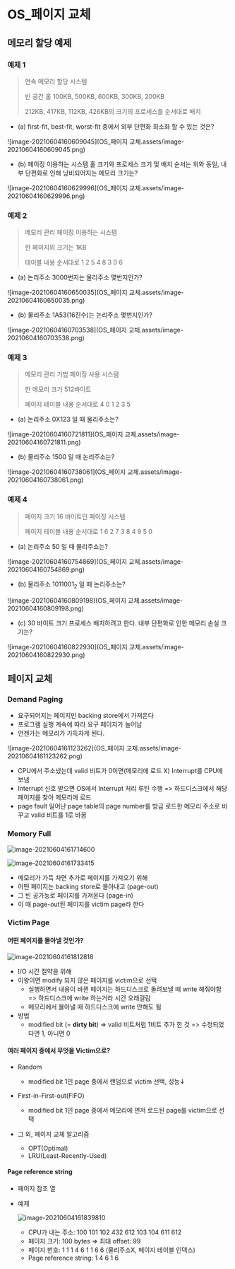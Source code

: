 # OS_페이지 교체

## 메모리 할당 예제

### 예제 1

> 연속 메모리 할당 시스템
>
> 빈 공간 홀 100KB, 500KB, 600KB, 300KB, 200KB
>
> 212KB, 417KB, 112KB, 426KB의 크기의 프로세스를 순서대로 배치



- (a) first-fit, best-fit, worst-fit 중에서 외부 단편화 최소화 할 수 있는 것은?

![image-20210604160609045](OS_페이지 교체.assets/image-20210604160609045.png)



- (b) 페이징 이용하는 시스템 홀 크기와 프로세스 크기 및 배치 순서는 위와 동일, 내부 단편화로 인해 낭비되어지는 메모리 크기는?

![image-20210604160629996](OS_페이지 교체.assets/image-20210604160629996.png)



### 예제 2

> 메모리 관리 페이징 이용하는 시스템
>
> 한 페이지의 크기는 1KB
>
> 테이블 내용 순서대로 1 2 5 4 8 3 0 6



- (a) 논리주소 3000번지는 물리주소 몇번지인가?

![image-20210604160650035](OS_페이지 교체.assets/image-20210604160650035.png)



- (b) 물리주소 1A53(16진수)는 논리주소 몇번지인가?

![image-20210604160703538](OS_페이지 교체.assets/image-20210604160703538.png)



### 예제 3

> 메모리 관리 기법 페이징 사용 시스템
>
> 한 메모리 크기 512바이트
>
> 페이지 테이블 내용 순서대로 4 0 1 2 3 5



- (a) 논리주소 0X123 일 때 물리주소는?

![image-20210604160721811](OS_페이지 교체.assets/image-20210604160721811.png)



- (b) 물리주소 1500 일 때 논리주소는?

![image-20210604160738061](OS_페이지 교체.assets/image-20210604160738061.png)



### 예제 4

> 페이지 크기 16 바이트인 페이징 시스템
>
> 페이지 테이블 내용 순서대로 1 6 2 7 3 8 4 9 5 0



- (a) 논리주소 50 일 때 물리주소는?

![image-20210604160754869](OS_페이지 교체.assets/image-20210604160754869.png)

- (b) 물리주소 1011001<sub>2</sub> 일 때 논리주소는?

![image-20210604160809198](OS_페이지 교체.assets/image-20210604160809198.png)



- (c) 30 바이트 크기 프로세스 배치하려고 한다. 내부 단편화로 인한 메모리 손실 크기는?

![image-20210604160822930](OS_페이지 교체.assets/image-20210604160822930.png)



## 페이지 교체

### Demand Paging

- 요구되어지는 페이지만 backing store에서 가져온다
- 프로그램 실행 계속에 따라 요구 페이지가 늘어남
- 언젠가는 메모리가 가득차게 된다.

![image-20210604161123262](OS_페이지 교체.assets/image-20210604161123262.png)

- CPU에서 주소냈는데 valid 비트가 0이면(메모리에 로드 X) Interrupt를 CPU에 보냄
- Interrupt 신호 받으면 OS에서 Interrupt 처리 루틴 수행 => 하드디스크에서 해당 페이지를 찾아 메모리에 로드
- page fault 일어난 page table의 page number를 방금 로드한 메모리 주소로 바꾸고 valid 비트를 1로 바꿈



### Memory Full

![image-20210604161714600](C:\Users\oihater\AppData\Roaming\Typora\typora-user-images\image-20210604161714600.png)

![image-20210604161733415](C:\Users\oihater\AppData\Roaming\Typora\typora-user-images\image-20210604161733415.png)

- 메모리가 가득 차면 추가로 페이지를 가져오기 위해
- 어떤 페이지는 backing store로 몰아내고 (page-out)
- 그 빈 공가능로 페이지를 가져온다 (page-in)
- 이 때 page-out된 페이지를 victim page라 한다



### Victim Page

#### 어떤 페이지를 몰아낼 것인가?

![image-20210604161812818](C:\Users\oihater\AppData\Roaming\Typora\typora-user-images\image-20210604161812818.png)

- I/O 시간 절약을 위해
- 이왕이면 modify 되지 않은 페이지를 victim으로 선택
  - 실행하면서 내용이 바뀐 페이지는 하드디스크로 돌려보낼 때 write 해줘야함 => 하드디스크에 write 하는거라 시간 오래걸림
  - 메모리에서 몰아낼 때 하드디스크에 write 안해도 됨
- 방법
  - modified bit (= **dirty bit**) => valid 비트처럼 1비트 추가 한 것 => 수정되었다면 1, 아니면 0



#### 여러 페이지 중에서 무엇을 Victim으로?

- Random

  - modified bit 1인 page 중에서 랜덤으로 victim 선택, 성능↓

- First-in-First-out(FIFO)

  - modified bit 1인 page 중에서 메모리에 먼저 로드된 page를 victim으로 선택

- 그 외, 페이지 교체 알고리즘

  - OPT(Optimal)
  - LRU(Least-Recently-Used)
  
    

#### Page reference string

- 페이지 참조 열

- 예제

  ![image-20210604161839810](C:\Users\oihater\AppData\Roaming\Typora\typora-user-images\image-20210604161839810.png)

  - CPU가 내는 주소: 100 101 102 432 612 103 104 611 612
  - 페이지 크기: 100 bytes => 최대 offset: 99
  - 페이지 번호: 1 1 1 4 6 1 1 6 6 (물리주소X, 페이지 테이블 인덱스)
  - Page reference string: 1 4 6 1 6





